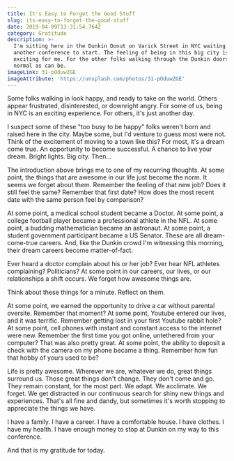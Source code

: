 ```yaml
---
title: It's Easy to Forget the Good Stuff
slug: its-easy-to-forget-the-good-stuff
date: 2019-04-09T13:31:54.764Z
category: Gratitude
description: >-
  I'm sitting here in the Dunkin Donut on Varick Street in NYC waiting for
  another conference to start. The feeling of being in this big city is always
  exciting for me. For the other folks walking through the Dunkin doors, it's as
  normal as can be.
imageLink: 31-pOduwZGE
imageAttribute: 'https://unsplash.com/photos/31-pOduwZGE'
---
```

Some folks walking in look happy, and ready to take on the world. Others appear frustrated, disinterested, or downright angry. For some of us, being in NYC is an exciting experience. For others, it's just another day.

I suspect some of these "too busy to be happy" folks weren't born and raised here in the city. Maybe some, but I'd venture to guess most were not. Think of the excitement of moving to a town like this? For most, it's a dream come true. An opportunity to become successful. A chance to live your dream. Bright lights. Big city. Then... 

The introduction above brings me to one of my recurring thoughts. At some point, the things that are awesome in our life just become the norm. It seems we forget about them. Remember the feeling of that new job? Does it still feel the same? Remember that first date? How does the most recent date with the same person feel by comparison? 

At some point, a medical school student became a Doctor. At some point, a college football player became a professional athlete in the NFL. At some point, a budding mathematician became an astronaut. At some point, a student government participant became a US Senator. These are all dream-come-true careers. And, like the Dunkin crowd I'm witnessing this morning, their dream careers become matter-of-fact.

Ever heard a doctor complain about his or her job? Ever hear NFL athletes complaining? Politicians? At some point in our careers, our lives, or our relationships a shift occurs. We forget how awesome things are. 

Think about these things for a minute. Reflect on them. 

At some point, we earned the opportunity to drive a car without parental oversite. Remember that moment? At some point, Youtube entered our lives, and it was terrific. Remember getting lost in your first Youtube rabbit hole? At some point, cell phones with instant and constant access to the internet were new. Remember the first time you got online, untethered from your computer? That was also pretty great. At some point, the ability to deposit a check with the camera on my phone became a thing. Remember how fun that hobby of yours used to be?

Life is pretty awesome. Wherever we are, whatever we do, great things surround us. Those great things don't change. They don't come and go. They remain constant, for the most part. We adapt. We acclimate. We forget. We get distracted in our continuous search for shiny new things and experiences. That's all fine and dandy, but sometimes it's worth stopping to appreciate the things we have. 

I have a family. I have a career. I have a comfortable house. I have clothes. I have my health. I have enough money to stop at Dunkin on my way to this conference. 

And that is my gratitude for today.
